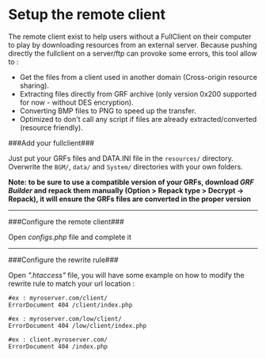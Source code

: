 Setup the remote client
=======================

The remote client exist to help users without a FullClient on their computer to play by downloading resources from an external server.
Because pushing directly the fullclient on a server/ftp can provoke some errors, this tool allow to :

 - Get the files from a client used in another domain (Cross-origin resource sharing).
 - Extracting files directly from GRF archive (only version 0x200 supported for now - without DES encryption).
 - Converting BMP files to PNG to speed up the transfer.
 - Optimized to don't call any script if files are already extracted/converted (resource friendly).

###Add your fullclient###

Just put your GRFs files and DATA.INI file in the `resources/` directory.
Overwrite the `BGM/`, `data/` and `System/` directories with your own folders.

**Note: to be sure to use a compatible version of your GRFs, download *GRF Builder* and repack them manually (Option > Repack type > Decrypt -> Repack), it will ensure the GRFs files are converted in the proper version**

-----------------

###Configure the remote client###

Open *configs.php* file and complete it

----------------

###Configure the rewrite rule###

Open *".htaccess"* file, you will have some example on how to modify the rewrite rule to match your url location :

    #ex : myroserver.com/client/
    ErrorDocument 404 /client/index.php

    #ex : myroserver.com/low/client/
    ErrorDocument 404 /low/client/index.php

    #ex : client.myroserver.com/
    ErrorDocument 404 /index.php
